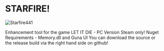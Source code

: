 # STARFIRE!
![Starfire441](https://github.com/user-attachments/assets/66aa68ab-4d10-45ba-95ab-c94b56c2b58d)

Enhancement tool for the game LET IT DIE - PC Version Steam only!
Nuget Requirements - Memory.dll and Guna UI
You can download the source or the release build via the right hand side on github!
